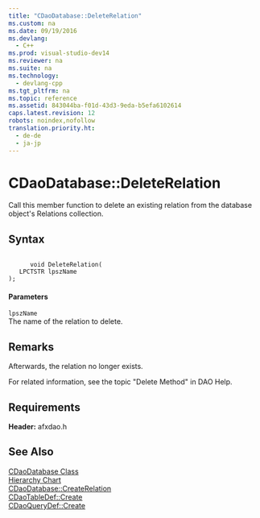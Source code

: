 ```yaml
---
title: "CDaoDatabase::DeleteRelation"
ms.custom: na
ms.date: 09/19/2016
ms.devlang: 
  - C++
ms.prod: visual-studio-dev14
ms.reviewer: na
ms.suite: na
ms.technology: 
  - devlang-cpp
ms.tgt_pltfrm: na
ms.topic: reference
ms.assetid: 843044ba-f01d-43d3-9eda-b5efa6102614
caps.latest.revision: 12
robots: noindex,nofollow
translation.priority.ht: 
  - de-de
  - ja-jp
---
```

# CDaoDatabase::DeleteRelation
Call this member function to delete an existing relation from the database object's Relations collection.  
  
## Syntax  
  
```  
  
      void DeleteRelation(   
   LPCTSTR lpszName    
);  
```  
  
#### Parameters  
 `lpszName`  
 The name of the relation to delete.  
  
## Remarks  
 Afterwards, the relation no longer exists.  
  
 For related information, see the topic "Delete Method" in DAO Help.  
  
## Requirements  
 **Header:** afxdao.h  
  
## See Also  
 [CDaoDatabase Class](../vs140/CDaoDatabase-Class.md)   
 [Hierarchy Chart](../vs140/Hierarchy-Chart.md)   
 [CDaoDatabase::CreateRelation](../vs140/CDaoDatabase--CreateRelation.md)   
 [CDaoTableDef::Create](../vs140/CDaoTableDef--Create.md)   
 [CDaoQueryDef::Create](../vs140/CDaoQueryDef--Create.md)